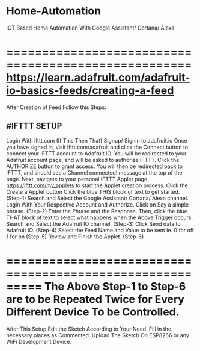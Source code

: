 # Home-Automation
IOT Based Home Automation With Google Assistant/ Cortana/ Alexa

====================================================
https://learn.adafruit.com/adafruit-io-basics-feeds/creating-a-feed
====================================================


After Creation of Feed Follow this Steps:

#IFTTT SETUP
-----------------------------------------------------
Login With ifttt.com (If This Then That)
Signup/ Signin to adafruit.io
Once you have signed in, visit ifttt.com/adafruit and click the Connect button to connect your IFTTT account to Adafruit IO.
You will be redirected to your Adafruit account page, and will be asked to authorize IFTTT. Click the AUTHORIZE button to grant access.
You will then be redirected back to IFTTT, and should see a Channel connected! message at the top of the page.
Next, navigate to your personal IFTTT Applet page https://ifttt.com/my_applets to start the Applet creation process.
Click the Create a Applet button
Click the blue THIS block of text to get started. (Step-1)
Search and Select the Google Assistant/ Cortana/ Alexa channel.
Login With Your Respective Account and Authorize.
Click on Say a simple phrase. (Step-2)
Enter the Phrase and the Response.
Then, click the blue THAT block of text to select what happens when the Above Trigger occurs.
Search and Select the Adafruit IO channel. (Step-3)
Click Send data to Adafruit IO. (Step-4)
Select the Feed Name and Value to be sent ie. 0 for off 1 for on (Step-5)
Review and Finish the Applet. (Step-6)

=========================================================
The Above Step-1 to Step-6 are to be Repeated Twice for Every Different Device To be Controlled.
=========================================================

After This Setup Edit the Sketch According to Your Need.
Fill in the necessary places as Commented. 
Upload The Sketch On ESP8266 or any WiFi Development Device.
